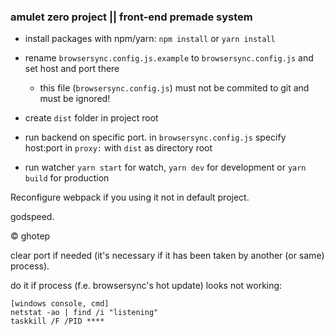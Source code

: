 ### amulet zero project || front-end premade system 

- install packages with npm/yarn: 
`npm install` or `yarn install`

- rename `browsersync.config.js.example` to `browsersync.config.js` and set host and port there
  - this file (`browsersync.config.js`) must not be commited to git and must be ignored!
- create `dist` folder in project root
  
- run backend on specific port. in `browsersync.config.js` specify host:port in `proxy:` with `dist` as directory root

- run watcher `yarn start` for watch, `yarn dev` for development or `yarn build` for production

Reconfigure webpack if you using it not in default project.

godspeed.

&copy; ghotep

clear port if needed (it's necessary if it has been taken by another (or same) process). 

do it if process (f.e. browsersync's hot update) looks not working:

```
[windows console, cmd]
netstat -ao | find /i "listening"
taskkill /F /PID ****
```